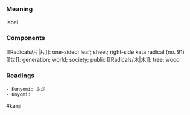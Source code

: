 ### Meaning

label

### Components

[[Radicals/片|片]]: one-sided; leaf; sheet; right-side kata radical (no. 91) [[世]]: generation; world; society; public [[Radicals/木|木]]: tree; wood

### Readings

```
- Kunyomi: ふだ
- Onyomi: 
```

#kanji